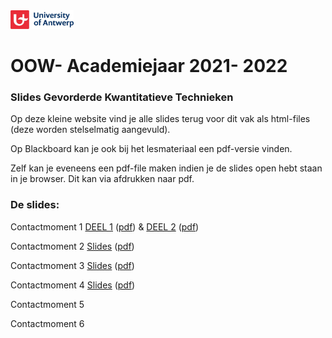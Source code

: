 <img src="UA-eng-hor-1-RGB.jpg" width="20%"/>

# OOW- Academiejaar 2021- 2022

### Slides Gevorderde Kwantitatieve Technieken

Op deze kleine website vind je alle slides terug voor dit vak als html-files (deze worden stelselmatig aangevuld).

Op Blackboard kan je ook bij het lesmateriaal een pdf-versie vinden.

Zelf kan je eveneens een pdf-file maken indien je de slides open hebt staan in je browser. Dit kan via afdrukken naar pdf.

### De slides:

Contactmoment 1 [DEEL 1](C1/C1_Deel1.html) ([pdf](C1/C1_1.pdf)) & [DEEL 2](C1/C1_deel2.html) ([pdf](C1/C1_2.pdf))

Contactmoment 2 [Slides](C2/C2.html) ([pdf](C2/C2.pdf))

Contactmoment 3 [Slides](C3/C3.html) ([pdf](C3/C3.pdf))

Contactmoment 4 [Slides](C4/C4.html) ([pdf](C4/C4.pdf))

Contactmoment 5

Contactmoment 6
